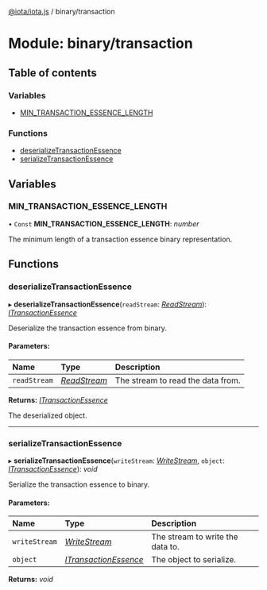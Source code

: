 [@iota/iota.js](../README.md) / binary/transaction

# Module: binary/transaction

## Table of contents

### Variables

- [MIN\_TRANSACTION\_ESSENCE\_LENGTH](binary_transaction.md#min_transaction_essence_length)

### Functions

- [deserializeTransactionEssence](binary_transaction.md#deserializetransactionessence)
- [serializeTransactionEssence](binary_transaction.md#serializetransactionessence)

## Variables

### MIN\_TRANSACTION\_ESSENCE\_LENGTH

• `Const` **MIN\_TRANSACTION\_ESSENCE\_LENGTH**: *number*

The minimum length of a transaction essence binary representation.

## Functions

### deserializeTransactionEssence

▸ **deserializeTransactionEssence**(`readStream`: [*ReadStream*](../classes/utils_readstream.readstream.md)): [*ITransactionEssence*](../interfaces/models_itransactionessence.itransactionessence.md)

Deserialize the transaction essence from binary.

#### Parameters:

Name | Type | Description |
:------ | :------ | :------ |
`readStream` | [*ReadStream*](../classes/utils_readstream.readstream.md) | The stream to read the data from.   |

**Returns:** [*ITransactionEssence*](../interfaces/models_itransactionessence.itransactionessence.md)

The deserialized object.

___

### serializeTransactionEssence

▸ **serializeTransactionEssence**(`writeStream`: [*WriteStream*](../classes/utils_writestream.writestream.md), `object`: [*ITransactionEssence*](../interfaces/models_itransactionessence.itransactionessence.md)): *void*

Serialize the transaction essence to binary.

#### Parameters:

Name | Type | Description |
:------ | :------ | :------ |
`writeStream` | [*WriteStream*](../classes/utils_writestream.writestream.md) | The stream to write the data to.   |
`object` | [*ITransactionEssence*](../interfaces/models_itransactionessence.itransactionessence.md) | The object to serialize.    |

**Returns:** *void*
